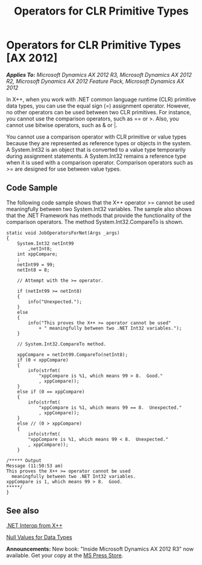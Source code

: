 ﻿---
title: Operators for CLR Primitive Types
TOCTitle: Operators for CLR Primitive Types
ms:assetid: 0a9f44d8-a82c-4a13-9d38-d1285d16e85c
ms:mtpsurl: https://msdn.microsoft.com/en-us/library/Cc581728(v=AX.60)
ms:contentKeyID: 35240354
ms.date: 05/18/2015
mtps_version: v=AX.60
---

# Operators for CLR Primitive Types [AX 2012]


_**Applies To:** Microsoft Dynamics AX 2012 R3, Microsoft Dynamics AX 2012 R2, Microsoft Dynamics AX 2012 Feature Pack, Microsoft Dynamics AX 2012_

In X++, when you work with .NET common language runtime (CLR) primitive data types, you can use the equal sign (=) assignment operator. However, no other operators can be used between two CLR primitives. For instance, you cannot use the comparison operators, such as == or \>. Also, you cannot use bitwise operators, such as & or |.

You cannot use a comparison operator with CLR primitive or value types because they are represented as reference types or objects in the system. A System.Int32 is an object that is converted to a value type temporarily during assignment statements. A System.Int32 remains a reference type when it is used with a comparison operator. Comparison operators such as \>= are designed for use between value types.

## Code Sample

The following code sample shows that the X++ operator \>= cannot be used meaningfully between two System.Int32 variables. The sample also shows that the .NET Framework has methods that provide the functionality of the comparison operators. The method System.Int32.CompareTo is shown.

    static void JobOperatorsForNet(Args _args)
    {
        System.Int32 netInt99
            ,netInt8;
        int xppCompare;
        ;
        netInt99 = 99;
        netInt8 = 8;
    
        // Attempt with the >= operator.
    
        if (netInt99 >= netInt8)
        {
            info("Unexpected.");
        }
        else
        {
            info("This proves the X++ >= operator cannot be used"
                + " meaningfully between two .NET Int32 variables.");
        }
    
        // System.Int32.CompareTo method.
    
        xppCompare = netInt99.CompareTo(netInt8);
        if (0 < xppCompare)
        {
            info(strfmt(
                "xppCompare is %1, which means 99 > 8.  Good."
                , xppCompare));
        }
        else if (0 == xppCompare)
        {
            info(strfmt(
                "xppCompare is %1, which means 99 == 8.  Unexpected."
                , xppCompare));
        }
        else // (0 > xppCompare)
        {
            info(strfmt(
            "xppCompare is %1, which means 99 < 8.  Unexpected."
            , xppCompare));
        }
    
    /***** Output
    Message (11:50:53 am)
    This proves the X++ >= operator cannot be used
      meaningfully between two .NET Int32 variables.
    xppCompare is 1, which means 99 > 8.  Good.
    *****/
    }

## See also

[.NET Interop from X++](net-interop-from-x.md)

[Null Values for Data Types](null-values-for-data-types.md)

  
**Announcements:** New book: "Inside Microsoft Dynamics AX 2012 R3" now available. Get your copy at the [MS Press Store](https://www.microsoftpressstore.com/store/inside-microsoft-dynamics-ax-2012-r3-9780735685109).

